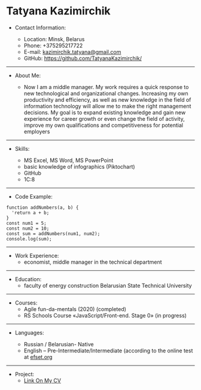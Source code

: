 # Tatyana Kazimirchik

* Contact Information:

    + Location: Minsk, Belarus
    + Phone: +375295217722
    + E-mail: kazimirchik.tatyana@gmail.com
    + GitHub: https://github.com/TatyanaKazimirchik/  
---  

* About Me:

    + Now I am a middle manager. My work requires a quick response to new technological and organizational changes. Increasing my own productivity and efficiency, as well as new knowledge in the field of information technology will allow me to make the right management decisions. My goal is to expand existing knowledge and gain new experience for career growth or even change the field of activity, improve my own qualifications and competitiveness for potential employers  
--- 
 
* Skills:

    + MS Excel, MS Word, MS PowerPoint
    + basic knowledge of infographics (Piktochart)
    + GitHub
    + 1C:8  
--- 

* Code Example:

```
function addNumbers(a, b) {
  'return a + b;
}
const num1 = 5;
const num2 = 10;
const sum = addNumbers(num1, num2);
console.log(sum);
```  
--- 

* Work Experience:
     + economist, middle manager in the technical department  
--- 

* Education:
    + faculty of energy construction Belarusian State Technical University  
--- 

* Courses:
    + Agile fun-da-mentals (2020) (completed)
    + RS Schools Course «JavaScript/Front-end. Stage 0» (in progress)  
--- 

* Languages:

    + Russian / Belarusian- Native
    + English – Pre-Intermediate/Intermediate (according to the online test at [efset.org](https://www.efset.org/)  
--- 

* Project:
    + [Link On My CV](https://tatyanakazimirchik.github.io/rsschool-cv/cv)

